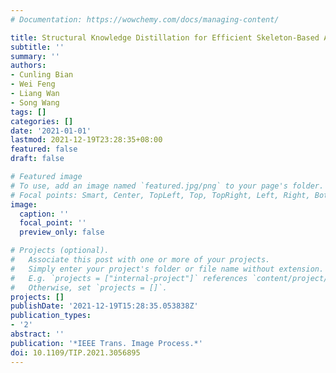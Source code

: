 ```yaml
---
# Documentation: https://wowchemy.com/docs/managing-content/

title: Structural Knowledge Distillation for Efficient Skeleton-Based Action Recognition
subtitle: ''
summary: ''
authors:
- Cunling Bian
- Wei Feng
- Liang Wan
- Song Wang
tags: []
categories: []
date: '2021-01-01'
lastmod: 2021-12-19T23:28:35+08:00
featured: false
draft: false

# Featured image
# To use, add an image named `featured.jpg/png` to your page's folder.
# Focal points: Smart, Center, TopLeft, Top, TopRight, Left, Right, BottomLeft, Bottom, BottomRight.
image:
  caption: ''
  focal_point: ''
  preview_only: false

# Projects (optional).
#   Associate this post with one or more of your projects.
#   Simply enter your project's folder or file name without extension.
#   E.g. `projects = ["internal-project"]` references `content/project/deep-learning/index.md`.
#   Otherwise, set `projects = []`.
projects: []
publishDate: '2021-12-19T15:28:35.053838Z'
publication_types:
- '2'
abstract: ''
publication: '*IEEE Trans. Image Process.*'
doi: 10.1109/TIP.2021.3056895
---
```

